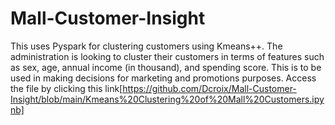 # Mall-Customer-Insight
This uses Pyspark for clustering customers using Kmeans++. The administration is looking to cluster their customers in terms of features such as sex, age, annual income (in thousand), and spending score. This is to be used in making decisions for marketing and promotions purposes.
Access the file by clicking this link[https://github.com/Dcroix/Mall-Customer-Insight/blob/main/Kmeans%20Clustering%20of%20Mall%20Customers.ipynb]
